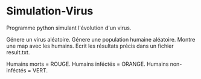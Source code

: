 # Simulation-Virus
Programme python simulant l'évolution d'un virus.

Génere un virus aléatoire.
Génere une population humaine aléatoire.
Montre une map avec les humains.
Ecrit les résultats précis dans un fichier result.txt.

Humains morts = ROUGE.
Humains inféctés = ORANGE.
Humains non-inféctés = VERT.
